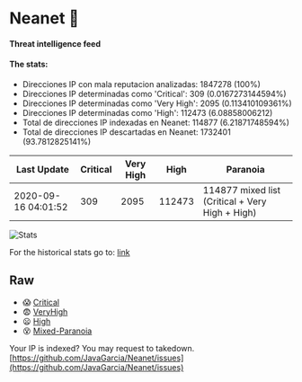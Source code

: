 # Neanet :hocho:
#### Threat intelligence feed
#### The stats:

- Direcciones IP con mala reputacion analizadas: 1847278 (100%)
- Direcciones IP determinadas como 'Critical':  309 (0.0167273144594%)
- Direcciones IP determinadas como 'Very High':  2095 (0.113410109361%)
- Direcciones IP determinadas como 'High':  112473 (6.08858006212)
- Total de direcciones IP indexadas en Neanet:  114877 (6.21871748594%)
- Total de direcciones IP descartadas en Neanet:  1732401 (93.7812825141%)

| Last Update | Critical | Very High | High | Paranoia |
| --- | --- | --- | --- | --- |
| 2020-09-16 04:01:52 | 309 | 2095 | 112473 | 114877 mixed list (Critical + Very High + High)|

![Stats](https://docs.google.com/spreadsheets/d/e/2PACX-1vSnaNMIXVabIpDJjufMlzH7poXnshF3mgd8Is1g9ytUEzVsP5my4Trn8f-xkoLLQ38xpL3HtmUexLo6/pubchart?oid=501124687&format=image)

For the historical stats go to: [link](/stats.csv)
## Raw
- :scream: [Critical](https://raw.githubusercontent.com/JavaGarcia/Neanet/master/blacklists/neanet_critical.txt)
- :fearful: [VeryHigh](https://raw.githubusercontent.com/JavaGarcia/Neanet/master/blacklists/neanet_veryHigh.txtt)
- :frowning: [High](https://raw.githubusercontent.com/JavaGarcia/Neanet/master/blacklists/neanet_high.txt)
- :dizzy_face: [Mixed-Paranoia](https://raw.githubusercontent.com/JavaGarcia/Neanet/master/blacklists/neanet_all.txt)


Your IP is indexed? You may request to takedown. [https://github.com/JavaGarcia/Neanet/issues](https://github.com/JavaGarcia/Neanet/issues)




















































































































































































































































































































































































































































































































































































































































































































































































































































